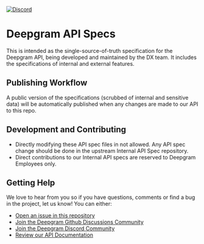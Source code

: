 [![Discord](https://dcbadge.vercel.app/api/server/xWRaCDBtW4?style=flat)](https://discord.gg/xWRaCDBtW4)

# Deepgram API Specs

This is intended as the single-source-of-truth specification for the Deepgram API, being developed and maintained by the DX team. It includes the specifications of internal and external features.

## Publishing Workflow

A public version of the specifications (scrubbed of internal and sensitive data) will be automatically published when any changes are made to our API to this repo.

## Development and Contributing

* Directly modifying these API spec files in not allowed. Any API spec change should be done in the upstream Internal API Spec repository.
* Direct contributions to our Internal API specs are reserved to Deepgram Employees only.

 ## Getting Help

We love to hear from you so if you have questions, comments or find a bug in the project, let us know! You can either:

- [Open an issue in this repository](https://github.com/deepgram/deepgram-api-specs/issues/new)
- [Join the Deepgram Github Discussions Community](https://github.com/orgs/deepgram/discussions)
- [Join the Deepgram Discord Community](https://discord.gg/xWRaCDBtW4)
- [Review our API Documentation](https://developers.deepgram.com/reference/deepgram-api-overview)

